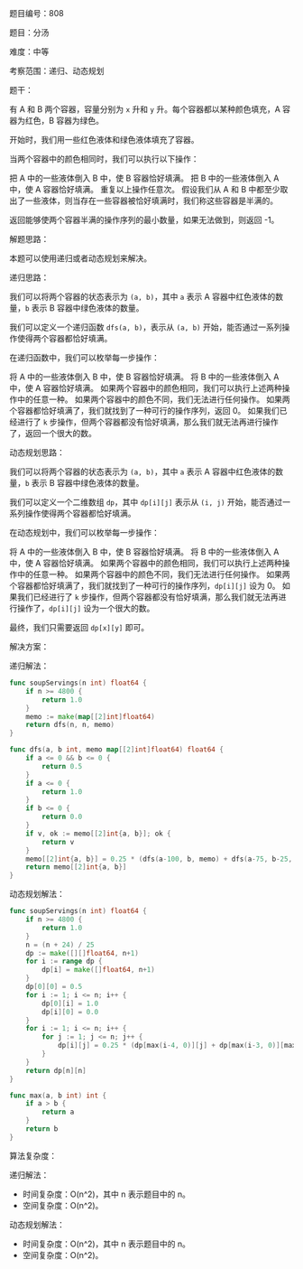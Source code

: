 题目编号：808

题目：分汤

难度：中等

考察范围：递归、动态规划

题干：

有 A 和 B 两个容器，容量分别为 `x` 升和 `y` 升。每个容器都以某种颜色填充，A 容器为红色，B 容器为绿色。

开始时，我们用一些红色液体和绿色液体填充了容器。

当两个容器中的颜色相同时，我们可以执行以下操作：

把 A 中的一些液体倒入 B 中，使 B 容器恰好填满。
把 B 中的一些液体倒入 A 中，使 A 容器恰好填满。
重复以上操作任意次。
假设我们从 A 和 B 中都至少取出了一些液体，则当存在一些容器被恰好填满时，我们称这些容器是半满的。

返回能够使两个容器半满的操作序列的最小数量，如果无法做到，则返回 -1。

解题思路：

本题可以使用递归或者动态规划来解决。

递归思路：

我们可以将两个容器的状态表示为 `(a, b)`，其中 `a` 表示 A 容器中红色液体的数量，`b` 表示 B 容器中绿色液体的数量。

我们可以定义一个递归函数 `dfs(a, b)`，表示从 `(a, b)` 开始，能否通过一系列操作使得两个容器都恰好填满。

在递归函数中，我们可以枚举每一步操作：

将 A 中的一些液体倒入 B 中，使 B 容器恰好填满。
将 B 中的一些液体倒入 A 中，使 A 容器恰好填满。
如果两个容器中的颜色相同，我们可以执行上述两种操作中的任意一种。
如果两个容器中的颜色不同，我们无法进行任何操作。
如果两个容器都恰好填满了，我们就找到了一种可行的操作序列，返回 0。
如果我们已经进行了 `k` 步操作，但两个容器都没有恰好填满，那么我们就无法再进行操作了，返回一个很大的数。

动态规划思路：

我们可以将两个容器的状态表示为 `(a, b)`，其中 `a` 表示 A 容器中红色液体的数量，`b` 表示 B 容器中绿色液体的数量。

我们可以定义一个二维数组 `dp`，其中 `dp[i][j]` 表示从 `(i, j)` 开始，能否通过一系列操作使得两个容器都恰好填满。

在动态规划中，我们可以枚举每一步操作：

将 A 中的一些液体倒入 B 中，使 B 容器恰好填满。
将 B 中的一些液体倒入 A 中，使 A 容器恰好填满。
如果两个容器中的颜色相同，我们可以执行上述两种操作中的任意一种。
如果两个容器中的颜色不同，我们无法进行任何操作。
如果两个容器都恰好填满了，我们就找到了一种可行的操作序列，`dp[i][j]` 设为 0。
如果我们已经进行了 `k` 步操作，但两个容器都没有恰好填满，那么我们就无法再进行操作了，`dp[i][j]` 设为一个很大的数。

最终，我们只需要返回 `dp[x][y]` 即可。

解决方案：

递归解法：

```go
func soupServings(n int) float64 {
    if n >= 4800 {
        return 1.0
    }
    memo := make(map[[2]int]float64)
    return dfs(n, n, memo)
}

func dfs(a, b int, memo map[[2]int]float64) float64 {
    if a <= 0 && b <= 0 {
        return 0.5
    }
    if a <= 0 {
        return 1.0
    }
    if b <= 0 {
        return 0.0
    }
    if v, ok := memo[[2]int{a, b}]; ok {
        return v
    }
    memo[[2]int{a, b}] = 0.25 * (dfs(a-100, b, memo) + dfs(a-75, b-25, memo) + dfs(a-50, b-50, memo) + dfs(a-25, b-75, memo))
    return memo[[2]int{a, b}]
}
```

动态规划解法：

```go
func soupServings(n int) float64 {
    if n >= 4800 {
        return 1.0
    }
    n = (n + 24) / 25
    dp := make([][]float64, n+1)
    for i := range dp {
        dp[i] = make([]float64, n+1)
    }
    dp[0][0] = 0.5
    for i := 1; i <= n; i++ {
        dp[0][i] = 1.0
        dp[i][0] = 0.0
    }
    for i := 1; i <= n; i++ {
        for j := 1; j <= n; j++ {
            dp[i][j] = 0.25 * (dp[max(i-4, 0)][j] + dp[max(i-3, 0)][max(j-1, 0)] + dp[max(i-2, 0)][max(j-2, 0)] + dp[max(i-1, 0)][max(j-3, 0)])
        }
    }
    return dp[n][n]
}

func max(a, b int) int {
    if a > b {
        return a
    }
    return b
}
```

算法复杂度：

递归解法：

- 时间复杂度：O(n^2)，其中 n 表示题目中的 n。
- 空间复杂度：O(n^2)。

动态规划解法：

- 时间复杂度：O(n^2)，其中 n 表示题目中的 n。
- 空间复杂度：O(n^2)。
